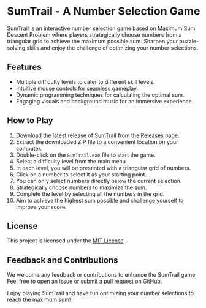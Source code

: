 # SumTrail - A Number Selection Game

SumTrail is an interactive number selection game based on Maximum Sum Descent Problem where players strategically choose numbers from a triangular grid to achieve the maximum possible sum. Sharpen your puzzle-solving skills and enjoy the challenge of optimizing your number selections.



## Features

- Multiple difficulty levels to cater to different skill levels.
- Intuitive mouse controls for seamless gameplay.
- Dynamic programming techniques for calculating the optimal sum.
- Engaging visuals and background music for an immersive experience.


## How to Play

1. Download the latest release of SumTrail from the [Releases](https://github.com/sallar-ba/SumTrail/releases) page.
2. Extract the downloaded ZIP file to a convenient location on your computer.
3. Double-click on the `SumTrail.exe` file to start the game.
4. Select a difficulty level from the main menu.
5. In each level, you will be presented with a triangular grid of numbers.
6. Click on a number to select it as your starting point.
7. You can only select numbers directly below the current selection.
8. Strategically choose numbers to maximize the sum.
9. Complete the level by selecting all the numbers in the grid.
10. Aim to achieve the highest sum possible and challenge yourself to improve your score.


## License
This project is licensed under the [MIT License](https://choosealicense.com/licenses/mit/)
.

## Feedback and Contributions

We welcome any feedback or contributions to enhance the SumTrail game. Feel free to open an issue or submit a pull request on GitHub.

Enjoy playing SumTrail and have fun optimizing your number selections to reach the maximum sum!
